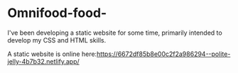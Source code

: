 # Omnifood-food-
I've been developing a static website for some time, primarily intended to develop my CSS and HTML skills.


A static website is online here:https://6672df85b8e00c2f2a986294--polite-jelly-4b7b32.netlify.app/
